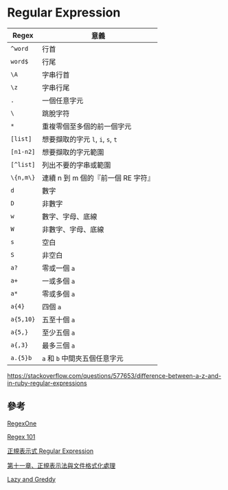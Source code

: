 # Regular Expression

| Regex | 意義 |
| ----- | ----- |
| `^word` | 行首 |
| `word$` | 行尾 |
| `\A` | 字串行首 |
| `\z` | 字串行尾 |
| `.`     | 一個任意字元  |
| `\`     | 跳脫字符 |
| `*`     | 重複零個至多個的前一個字元 |
| `[list]`  | 想要擷取的字元 `l`, `i`, `s`, `t` |
| `[n1-n2]` | 想要擷取的字元範圍 |
| `[^list]` | 列出不要的字串或範圍 |
| `\{n,m\}` | 連續 n 到 m 個的『前一個 RE 字符』 |
| `d` | 數字 |
| `D` | 非數字 |
| `w` | 數字、字母、底線 |
| `W` | 非數字、字母、底線 |
| `s` | 空白 |
| `S` | 非空白 |
| `a?` | 零或一個 `a` |
| `a+` | 一或多個 `a` |
| `a*` | 零或多個 `a` |
| `a{4}` | 四個 `a` |
| `a{5,10}` | 五至十個 `a` |
| `a{5,}` | 至少五個 `a` |
| `a{,3}` | 最多三個 `a` |
| `a.{5}b` | `a` 和 `b` 中間夾五個任意字元 |

https://stackoverflow.com/questions/577653/difference-between-a-z-and-in-ruby-regular-expressions

## 參考

[RegexOne](https://regexone.com/)

[Regex 101](https://regex101.com/)

[正規表示式 Regular Expression](https://atedev.wordpress.com/2007/11/23/%E6%AD%A3%E8%A6%8F%E8%A1%A8%E7%A4%BA%E5%BC%8F-regular-expression/)

[第十一章、正規表示法與文件格式化處理](http://linux.vbird.org/linux_basic/0330regularex.php)

[Lazy and Greddy](https://stackoverflow.com/questions/2301285/what-do-lazy-and-greedy-mean-in-the-context-of-regular-expressions)
